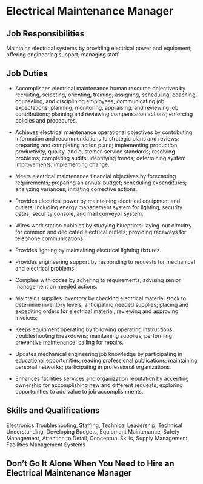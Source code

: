 # Electrical Maintenance Manager

## Job Responsibilities

Maintains electrical systems by providing electrical power and equipment; offering engineering support; managing staff.

## Job Duties

* Accomplishes electrical maintenance human resource objectives by recruiting, selecting, orienting, training, assigning, scheduling, coaching, counseling, and disciplining employees; communicating job expectations; planning, monitoring, appraising, and reviewing job contributions; planning and reviewing compensation actions; enforcing policies and procedures.

* Achieves electrical maintenance operational objectives by contributing information and recommendations to strategic plans and reviews; preparing and completing action plans; implementing production, productivity, quality, and customer-service standards; resolving problems; completing audits; identifying trends; determining system improvements; implementing change.

* Meets electrical maintenance financial objectives by forecasting requirements; preparing an annual budget; scheduling expenditures; analyzing variances; initiating corrective actions.

* Provides electrical power by maintaining electrical equipment and outlets; including energy management system for lighting, security gates, security console, and mail conveyor system.

* Wires work station cubicles by studying blueprints; laying-out circuitry for common and dedicated electrical outlets; providing raceways for telephone communications.

* Provides lighting by maintaining electrical lighting fixtures.

* Provides engineering support by responding to requests for mechanical and electrical problems.

* Complies with codes by adhering to requirements; advising senior management on needed actions.

* Maintains supplies inventory by checking electrical material stock to determine inventory levels; anticipating needed supplies; placing and expediting orders for electrical material; reviewing and approving invoices;

* Keeps equipment operating by following operating instructions; troubleshooting breakdowns; maintaining supplies; performing preventive maintenance; calling for repairs.

* Updates mechanical engineering job knowledge by participating in educational opportunities; reading professional publications; maintaining personal networks; participating in professional organizations.

* Enhances facilities services and organization reputation by accepting ownership for accomplishing new and different requests; exploring opportunities to add value to job accomplishments.

## Skills and Qualifications

Electronics Troubleshooting, Staffing, Technical Leadership, Technical Understanding, Developing Budgets, Equipment Maintenance, Safety Management, Attention to Detail, Conceptual Skills, Supply Management, Facilities Management Systems

## Don&#x2019;t Go It Alone When You Need to Hire an Electrical Maintenance Manager

